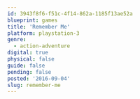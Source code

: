 ```yaml
---
id: 3943f8f6-f51c-4f14-862a-1185f13ae52a
blueprint: games
title: 'Remember Me'
platform: playstation-3
genre:
  - action-adventure
digital: true
physical: false
guide: false
pending: false
posted: '2016-09-04'
slug: remember-me
---
```


